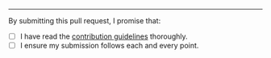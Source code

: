 ---

By submitting this pull request, I promise that:

-   [ ] I have read the [contribution guidelines](https://github.com/micromata/awesome-javascript-learning/blob/master/.github/contributing.md) thoroughly.
-   [ ] I ensure my submission follows each and every point.
